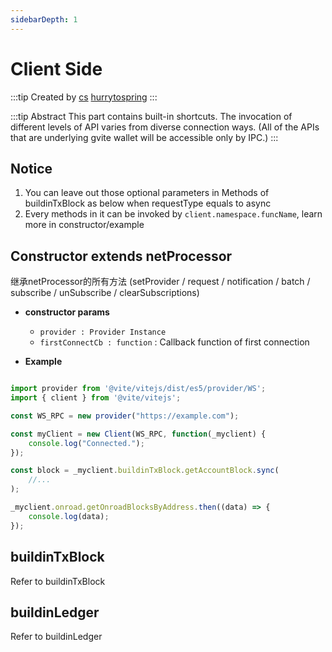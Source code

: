 ```yaml
---
sidebarDepth: 1
---
```

# Client Side

:::tip Created by
[cs](https://github.com/lovelycs)
[hurrytospring](https://github.com/hurrytospring)
:::

:::tip Abstract
This part contains built-in shortcuts.
The invocation of different levels of API varies from diverse connection ways. (All of the APIs that are underlying gvite wallet will be accessible only by IPC.)
:::

## Notice 
1. You can leave out those optional parameters in Methods of buildinTxBlock as below when requestType equals to async
2. Every methods in it can be invoked by `client.namespace.funcName`, learn more in constructor/example

## Constructor extends netProcessor
继承netProcessor的所有方法 (setProvider / request / notification / batch / subscribe / unSubscribe / clearSubscriptions)

- **constructor params**
    - `provider : Provider Instance`
    - `firstConnectCb : function` : Callback function of first connection

- **Example**

```javascript

import provider from '@vite/vitejs/dist/es5/provider/WS';
import { client } from '@vite/vitejs';

const WS_RPC = new provider("https://example.com");

const myClient = new Client(WS_RPC, function(_myclient) {
    console.log("Connected.");
});

const block = _myclient.buildinTxBlock.getAccountBlock.sync(
    //...
);

_myclient.onroad.getOnroadBlocksByAddress.then((data) => {
    console.log(data);
});

```

## buildinTxBlock
Refer to buildinTxBlock

## buildinLedger
Refer to buildinLedger
